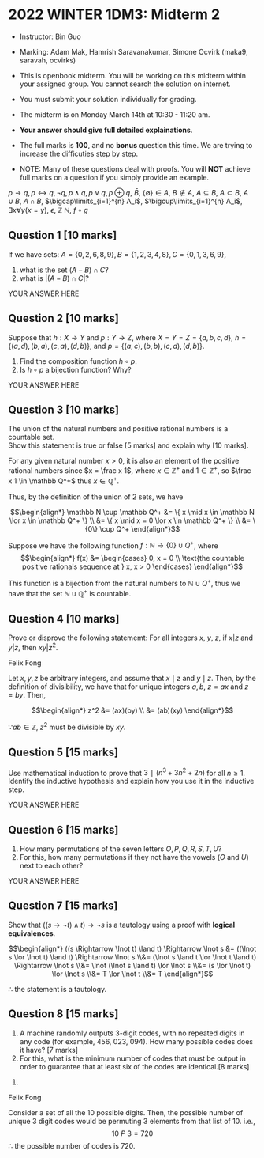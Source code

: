 # 2022 WINTER 1DM3: Midterm 2

* Instructor: Bin Guo
* Marking: Adam Mak, Hamrish Saravanakumar, Simone Ocvirk (maka9,
saravah, ocvirks)

* This is openbook midterm. You will be working on this midterm within your assigned group. You cannot search the solution on internet.  

* You must submit your solution individually for grading. 

* The midterm is on Monday March 14th at 10:30 - 11:20 am. 

* __Your answer should give full detailed explainations__.

* The full marks is __100__, and no __bonus__ question this time. We are trying to increase the difficuties step by step. 

* NOTE: Many of these questions deal with proofs. You will __NOT__ achieve full marks on a question if you simply provide an example.

$p \rightarrow q, p \leftrightarrow q, \neg q, p \land q, p \lor q, p\oplus q$, $\bar{B}$, $\{\emptyset\} \in A$, $B \notin A$, $A \subseteq B$, $A \subset B$, $A \cup B$, $A \cap B$, $\bigcap\limits_{i=1}^{n} A_i$, $\bigcup\limits_{i=1}^{n} A_i$, $\exists x \forall y (x = y)$, $\epsilon$,
$\mathbb{Z}$ $\mathbb{N}$, $f \circ g$

## Question 1 [10 marks]
If we have sets: $A=\{0,2,6,8,9\}, B=\{1,2,3,4,8\}, C=\{0,1,3,6,9\}$, 

1) what is the set $(A - B) \cap C$?    
2) what is $|(A - B) \cap C|$?

YOUR ANSWER HERE

## Question 2 [10 marks]
Suppose that $h: X \rightarrow Y$ and $p: Y \rightarrow Z$, where $X = Y = Z = \{a,b,c,d
\}$, $h = \{(a, d), (b, a), (c, a), (d, b)\}$, and $p = \{(a, c), (b, b), (c, d), (d, b)\}$. 

1) Find the composition function $h \circ p$.   
2) Is $h \circ p$ a bijection function? Why?

YOUR ANSWER HERE

## Question 3 [10 marks] 

The union of the natural numbers and positive rational numbers is a countable set.     
Show this statement is true or false [5 marks] and explain why [10 marks].

For any given natural number $x>0$, it is also an element of the positive rational numbers since $x = \frac x 1$, where $x \in \mathbb Z^+$ and $1 \in \mathbb Z^+$, so $\frac x 1 \in \mathbb Q^+$ thus $x \in \mathbb Q^+$.

Thus, by the definition of the union of 2 sets, we have

$$\begin{align*}
	\mathbb N \cup \mathbb Q^+
	&=
		\{ x \mid x \in \mathbb N \lor x \in \mathbb Q^+ \} \\
	&=
		\{ x \mid x = 0 \lor x \in \mathbb Q^+ \} \\
	&=
		\{0\} \cup Q^+
\end{align*}$$

Suppose we have the following function $f : \mathbb N \to \{0\} \cup Q^+$, where
$$\begin{align*}
	f(x) &= \begin{cases}
		0, x = 0 \\
		\text{the countable positive rationals sequence at } x, x > 0
	\end{cases}
\end{align*}$$

This function is a bijection from the natural numbers to $\mathbb N \cup Q^+$, thus we have that the set $\mathbb N \cup \mathbb Q^+$ is countable.

## Question 4 [10 marks]
Prove or disprove the following statememt: For all integers $x$, $y$, $z$, if $x | z$ and $y | z$, then $xy | z^2$.

Felix Fong

Let $x, y, z$ be arbitrary integers, and assume that $x \mid z$ and $y \mid z$. Then, by the definition of divisibility, we have that for unique integers $a, b$, $z = ax$ and $z = by$. Then,

$$\begin{align*}
	z^2 &= (ax)(by) \\
	&= (ab)(xy)
\end{align*}$$

$\because ab \in \mathbb Z$, $z^2$ must be divisible by $xy$.

## Question 5 [15 marks]
Use mathematical induction to prove that $3 ∣ (n^3 + 3n^2 + 2n)$  for all $n ≥ 1$.    
Identify the inductive hypothesis and explain how you use it in the inductive step.

YOUR ANSWER HERE

## Question 6 [15 marks]
1) How many permutations of the seven letters $O, P, Q, R, S, T, U$?    
2) For this, how many permutations if they not have the vowels ($O$ and $U$) next to each other?

YOUR ANSWER HERE

## Question 7 [15 marks]

Show that $((s \rightarrow  \neg t) \land  t) \rightarrow \neg s$ is a tautology using a proof with __logical equivalences__.

$$\begin{align*}
	((s \Rightarrow \lnot t) \land t) \Rightarrow \lnot s
	&=
		((\lnot s \lor \lnot t) \land t) \Rightarrow \lnot s
	\\&=
		(\lnot s \land t \lor \lnot t \land t) \Rightarrow \lnot s
	\\&=
		\lnot (\lnot s \land t) \lor \lnot s
	\\&=
		(s \lor \lnot t) \lor \lnot s
	\\&=
		T \lor \lnot t
	\\&=
		T
\end{align*}$$

$\therefore$ the statement is a tautology.

## Question 8  [15 marks]
1) A machine randomly outputs $3$-digit codes, with no repeated digits in any code (for example, 456, 023, 094). How many possible codes does it have? [7 marks]   
2) For this, what is the minimum number of codes that must be output in order to guarantee that at least six of the codes are identical.[8 marks]

1.
Felix Fong

Consider a set of all the 10 possible digits. Then, the possible number of unique 3 digit codes would be permuting 3 elements from that list of 10. i.e.,
$$10\ P\ 3 = 720$$
$\therefore$ the possible number of codes is 720.